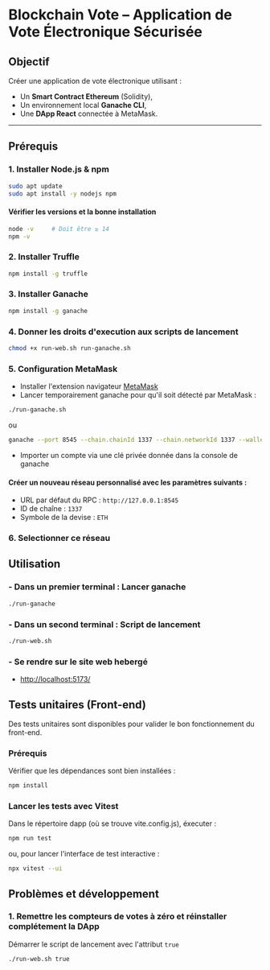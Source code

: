 # Blockchain Vote – Application de Vote Électronique Sécurisée

## Objectif

Créer une application de vote électronique utilisant :
- Un **Smart Contract Ethereum** (Solidity),
- Un environnement local **Ganache CLI**,
- Une **DApp React** connectée à MetaMask.

---

## Prérequis

### 1. Installer Node.js & npm

```bash
sudo apt update
sudo apt install -y nodejs npm
```

#### Vérifier les versions et la bonne installation
```bash
node -v     # Doit être ≥ 14
npm -v
```

### 2. Installer Truffle
```bash
npm install -g truffle
```

### 3. Installer Ganache
```bash
npm install -g ganache
```

### 4. Donner les droits d'execution aux scripts de lancement
```bash
chmod +x run-web.sh run-ganache.sh
```

### 5. Configuration MetaMask
- Installer l'extension navigateur [MetaMask](https://metamask.io/)
- Lancer temporairement ganache pour qu'il soit détecté par MetaMask : 
```bash
./run-ganache.sh
```
ou
```bash
ganache --port 8545 --chain.chainId 1337 --chain.networkId 1337 --wallet.seed "voteblockchain" --db ./ganache-data
```
- Importer un compte via une clé privée donnée dans la console de ganache

#### Créer un nouveau réseau personnalisé avec les paramètres suivants :
- URL par défaut du RPC : ```http://127.0.0.1:8545```
- ID de chaîne : ```1337```
- Symbole de la devise : ```ETH```

### 6. Selectionner ce réseau

## Utilisation

### - Dans un premier terminal : **Lancer ganache**
```bash
./run-ganache
```

### - Dans un second terminal : Script de lancement
```bash
./run-web.sh
```

### - Se rendre sur le site web hebergé
- [http://localhost:5173/](http://localhost:5173/)

## Tests unitaires (Front-end)

Des tests unitaires sont disponibles pour valider le bon fonctionnement du front-end.

### Prérequis

Vérifier que les dépendances sont bien installées : 

```bash
npm install
```

### Lancer les tests avec Vitest

Dans le répertoire dapp (où se trouve vite.config.js), éxecuter : 

```bash
npm run test
```

ou, pour lancer l'interface de test interactive : 

```bash
npx vitest --ui
```

## Problèmes et développement

### 1. Remettre les compteurs de votes à zéro et réinstaller complétement la DApp
Démarrer le script de lancement avec l'attribut ```true```

```bash
./run-web.sh true
```